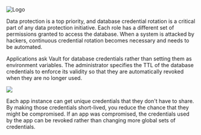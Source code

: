<img src="https://education-yh.s3-us-west-2.amazonaws.com/Vault_Icon_FullColor.png" alt="Logo"/>

Data protection is a top priority, and database credential rotation is a critical part of any data protection initiative. Each role has a different set of permissions granted to access the database. When a system is attacked by hackers, continuous credential rotation becomes necessary and needs to be
automated.

Applications ask Vault for database credentials rather than setting them as environment variables. The administrator specifies the TTL of the database credentials to enforce its validity so that they are automatically revoked when they are no longer used.

![](https://education-yh.s3-us-west-2.amazonaws.com/screenshots/vault-dynamic-secrets.png)

Each app instance can get unique credentials that they don't have to share. By making those credentials short-lived, you reduce the chance that they might be compromised. If an app was compromised, the credentials used by the app can be revoked rather than changing more global sets of credentials.

